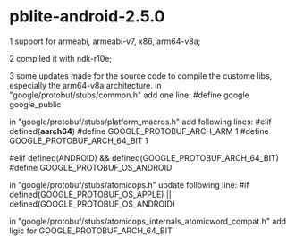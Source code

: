 # pblite-android-2.5.0

1 support for armeabi, armeabi-v7, x86, arm64-v8a;

2 compiled it with ndk-r10e;

3 some updates made for the source code to compile the custome libs, especially the arm64-v8a architecture.
  in "google/protobuf/stubs/common.h"
  add one line:
  #define google google_public

  in "google/protobuf/stubs/platform_macros.h"
  add following lines:
  #elif defined(__aarch64__)
  #define GOOGLE_PROTOBUF_ARCH_ARM 1
  #define GOOGLE_PROTOBUF_ARCH_64_BIT 1

  #elif defined(ANDROID) && defined(GOOGLE_PROTOBUF_ARCH_64_BIT)
  #define GOOGLE_PROTOBUF_OS_ANDROID

  in "google/protobuf/stubs/atomicops.h"
  update following line:
  #if defined(GOOGLE_PROTOBUF_OS_APPLE) || defined(GOOGLE_PROTOBUF_OS_ANDROID)

  in "google/protobuf/stubs/atomicops_internals_atomicword_compat.h"
  add ligic for GOOGLE_PROTOBUF_ARCH_64_BIT
  
